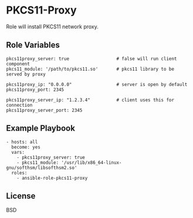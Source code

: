 PKCS11-Proxy
=========

Role will install PKCS11 network proxy.  

Role Variables
--------------

```
pkcs11proxy_server: true                  # false will run client component
pkcs11_module: '/path/to/pkcs11.so'       # pkcs11 library to be served by proxy

pkcs11proxy_ip: "0.0.0.0"                 # server is open by default
pkcs11proxy_port: 2345

pkcs11proxy_server_ip: "1.2.3.4"          # client uses this for connection
pkcs11proxy_server_port: 2345
```

Example Playbook
----------------

```
- hosts: all
  become: yes
  vars:
    - pkcs11proxy_server: true
    - pkcs11_module: '/usr/lib/x86_64-linux-gnu/softhsm/libsofthsm2.so'
  roles:
    - ansible-role-pkcs11-proxy
```

License
-------

BSD
